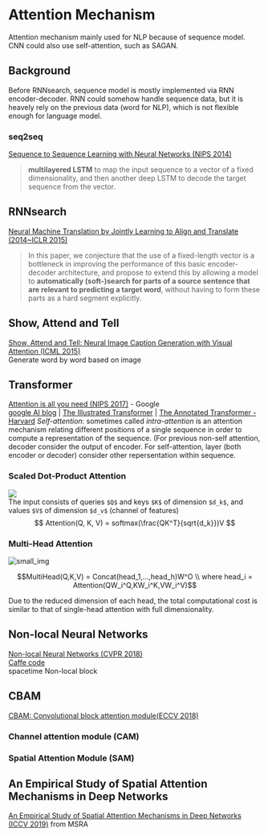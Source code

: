 # Attention Mechanism
Attention mechanism mainly used for NLP because of sequence model. CNN could also use self-attention, such as SAGAN.

## Background
Before RNNsearch, sequence model is mostly implemented via RNN encoder-decoder. RNN could somehow handle sequence data, but it is heavely rely on the previous data (word for NLP), which is not flexible enough for language model.
### seq2seq
[Sequence to Sequence Learning with Neural Networks (NIPS 2014)](https://papers.nips.cc/paper/5346-sequence-to-sequence-learning-with-neural-networks.pdf)
> **multilayered LSTM** to map the input sequence to a vector of a fixed dimensionality, and then another deep LSTM to decode the target sequence from the vector.  

## RNNsearch
[Neural Machine Translation by Jointly Learning to Align and Translate (2014~ICLR 2015)](https://arxiv.org/abs/1409.0473)  
> In this paper, we conjecture that the use of a fixed-length vector is a bottleneck in improving the performance of this basic encoder-decoder architecture, and propose to extend this by allowing a model to **automatically (soft-)search for parts of a source sentence that are relevant to predicting a target word**, without having to form these parts as a hard segment explicitly.

## Show, Attend and Tell
[Show, Attend and Tell: Neural Image Caption Generation with Visual Attention (ICML 2015)](https://arxiv.org/abs/1502.03044)  
Generate word by word based on image

## Transformer
[Attention is all you need (NIPS 2017)](https://arxiv.org/abs/1706.03762) - Google  
[google AI blog](https://ai.googleblog.com/2017/08/transformer-novel-neural-network.html) | 
[The Illustrated Transformer](http://jalammar.github.io/illustrated-transformer/) | 
[The Annotated Transformer - Harvard](http://nlp.seas.harvard.edu/2018/04/03/attention.html)
*Self-attention*: sometimes called *intra-attention* is an attention mechanism relating different positions of a single sequence in order to compute a representation of the sequence. (For previous non-self attention, decoder consider the output of encoder. For self-attention, layer (both encoder or decoder) consider other repersentation within sequence.
### Scaled Dot-Product Attention
![](http://nlp.seas.harvard.edu/images/the-annotated-transformer_33_0.png)  
The input consists of queries `$Q$` and keys `$K$` of dimension `$d_k$`, and values `$V$` of dimension `$d_v$` (channel of features)
$$ Attention(Q, K, V) = softmax(\frac{QK^T}{sqrt{d_k}})V $$
### Multi-Head Attention
![small_img](http://nlp.seas.harvard.edu/images/the-annotated-transformer_38_0.png)  
```math
MultiHead(Q,K,V) = Concat(head_1,...,head_h)W^O \\
where head_i = Attention(QW_i^Q,KW_i^K,VW_i^V)
```
Due to the reduced dimension of each head, the total computational cost is similar to that of single-head attention with full dimensionality.

## Non-local Neural Networks
[Non-local Neural Networks (CVPR 2018)](https://arxiv.org/pdf/1711.07971.pdf)  
[Caffe code](https://github.com/facebookresearch/video-nonlocal-net)  
spacetime Non-local block

## CBAM
[CBAM: Convolutional block attention module(ECCV 2018)](https://eccv2018.org/openaccess/content_ECCV_2018/papers/Sanghyun_Woo_Convolutional_Block_Attention_ECCV_2018_paper.pdf)
### Channel attention module (CAM)
### Spatial Attention Module (SAM)

## An Empirical Study of Spatial Attention Mechanisms in Deep Networks 
[An Empirical Study of Spatial Attention Mechanisms in Deep Networks (ICCV 2019)](http://openaccess.thecvf.com/content_ICCV_2019/papers/Zhu_An_Empirical_Study_of_Spatial_Attention_Mechanisms_in_Deep_Networks_ICCV_2019_paper.pdf) from MSRA

